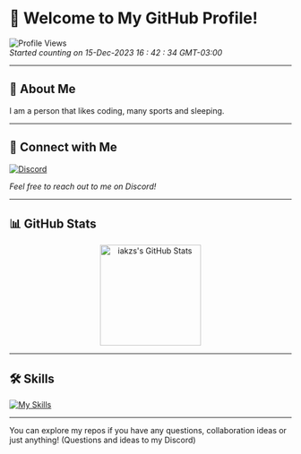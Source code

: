 # 👋 Welcome to My GitHub Profile!

![Profile Views](https://komarev.com/ghpvc/?username=iakzs&color=green&label=Profile+Views)\
*Started counting on 15-Dec-2023 16 : 42 : 34 GMT-03:00*

---

## 🌟 About Me

I am a person that likes coding, many sports and sleeping.

---

## 💬 Connect with Me

[![Discord](https://lanyard.cnrad.dev/api/622795838032314388)](https://discord.com/users/622795838032314388)

*Feel free to reach out to me on Discord!*

---

## 📊 GitHub Stats

<div align="center">
  <img height="180em" src="https://github-readme-stats.vercel.app/api?username=iakzs&show_icons=true&line_height=27&count_private=true&theme=react" alt="iakzs's GitHub Stats" />
</div>

---

## 🛠️ Skills

[![My Skills](https://skillicons.dev/icons?i=ae,apple,arduino,blender,bots,c,cloudflare,cmake,cpp,cs,css,discord,discordjs,docker,flask,git,github,html,js,kali,lua,mongodb,mysql,nextjs,nginx,nodejs,npm,postgres,powershell,prisma,ps,py,qt,react,redis,redux,robloxstudio,sentry,sqlite,ubuntu,unity,visualstudio,vscode,windows,workers)](https://skillicons.dev)

---

You can explore my repos if you have any questions, collaboration ideas or just anything! (Questions and ideas to my Discord)
